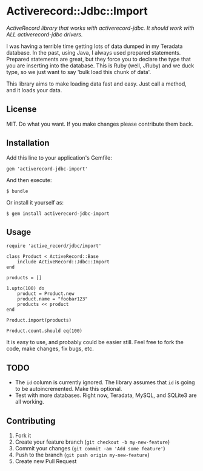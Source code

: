 # Activerecord::Jdbc::Import

_ActiveRecord library that works with activerecord-jdbc.  It should work with ALL activerecord-jdbc drivers._

I was having a terrible time getting lots of data dumped in my Teradata database.  In the
past, using Java, I always used prepared statements.  Prepared statements are great, but they
force you to declare the type that you are inserting into the database.  This is Ruby (well, JRuby)
and we duck type, so we just want to say 'bulk load this chunk of data'.

This library aims to make loading data fast and easy.  Just call a method, and it loads your data.

## License

MIT.  Do what you want.  If you make changes please contribute them back.

## Installation

Add this line to your application's Gemfile:

    gem 'activerecord-jdbc-import'

And then execute:

    $ bundle

Or install it yourself as:

    $ gem install activerecord-jdbc-import

## Usage

    require 'active_record/jdbc/import'
    
    class Product < ActiveRecord::Base
        include ActiveRecord::Jdbc::Import
    end
    
    products = []
    
    1.upto(100) do
        product = Product.new
        product.name = "foobar123"
        products << product
    end
    
    Product.import(products) 
    
    Product.count.should eq(100)
    
It is easy to use, and probably could be easier still.  Feel free to fork the code,
make changes, fix bugs, etc.

## TODO

* The `id` column is currently ignored.  The library assumes that `id` is going to be autoincremented. Make this optional. 
* Test with more databases.  Right now, Teradata, MySQL, and SQLite3 are all working.

## Contributing

1. Fork it
2. Create your feature branch (`git checkout -b my-new-feature`)
3. Commit your changes (`git commit -am 'Add some feature'`)
4. Push to the branch (`git push origin my-new-feature`)
5. Create new Pull Request
